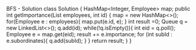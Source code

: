 BFS - Solution
class Solution {
HashMap<Integer, Employee> map;
public int getImportance(List<Employee> employees, int id) {
map = new HashMap<>();
for(Employee e : employees){
map.put(e.id, e);
}
int result =0;
Queue<Integer> q = new LinkedList<>();
q.add(id);
while(!q.isEmpty()){
int eid = q.poll();
Employee e = map.get(eid);
result += e.importance;
for (int subId : e.subordinates){
q.add(subId);
}
}
return result;
}
}